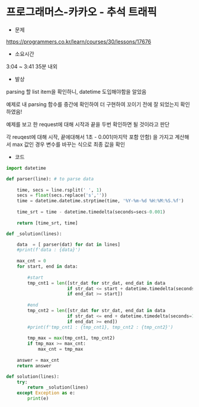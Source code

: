 # 프로그래머스-카카오 - 추석 트래픽

- 문제

https://programmers.co.kr/learn/courses/30/lessons/17676

- 소요시간

3:04 ~ 3:41
35분 내외

- 발상

parsing 할 list item을 확인하니, datetime 도입해야함을 알았음

예제로 내 parsing 함수를 중간에 확인하여 더 구현하여 꼬이기 전에 잘 되었는지 확인하였음!

예제를 보고 한 request에 대해 시작과 끝을 두번 확인하면 될 것이라고 판단

각 reuqest에 대해 시작, 끝에대해서 1초 - 0.001(마지막 포함 안함)
을 가지고 계산해서 max 값인 경우 변수를 바꾸는 식으로 최종 값을 확인

- 코드

```python
import datetime

def parser(line): # to parse data
    
    time, secs = line.rsplit(' ', 1)
    secs = float(secs.replace('s',''))
    time = datetime.datetime.strptime(time, '%Y-%m-%d %H:%M:%S.%f')
    
    time_srt = time - datetime.timedelta(seconds=secs-0.001)
    
    return [time_srt, time]

def _solution(lines):

    data  = [ parser(dat) for dat in lines]
    #print(f'data : {data}')
    
    max_cnt = 0
    for start, end in data:
        
        #start
        tmp_cnt1 = len([str_dat for str_dat, end_dat in data 
                       if str_dat <= start + datetime.timedelta(seconds=1-0.001)
                       if end_dat >= start])
            
        #end
        tmp_cnt2 = len([str_dat for str_dat, end_dat in data 
                       if str_dat <= end + datetime.timedelta(seconds=1-0.001)
                       if end_dat >= end])
        #print(f'tmp_cnt1 : {tmp_cnt1}, tmp_cnt2 : {tmp_cnt2}')
        
        tmp_max = max(tmp_cnt1, tmp_cnt2)
        if tmp_max >= max_cnt:
            max_cnt = tmp_max
    
    answer = max_cnt
    return answer

def solution(lines):
    try:
        return _solution(lines)
    except Exception as e:
        print(e)
```